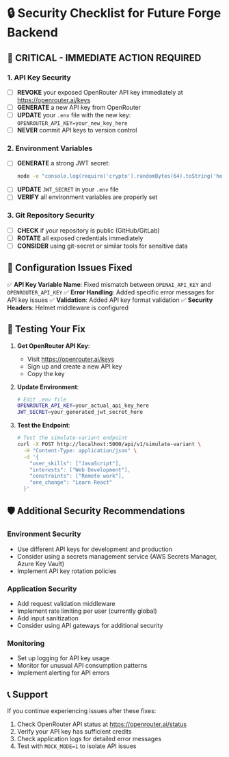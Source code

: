 # 🔒 Security Checklist for Future Forge Backend

## 🚨 CRITICAL - IMMEDIATE ACTION REQUIRED

### 1. API Key Security
- [ ] **REVOKE** your exposed OpenRouter API key immediately at https://openrouter.ai/keys
- [ ] **GENERATE** a new API key from OpenRouter
- [ ] **UPDATE** your `.env` file with the new key: `OPENROUTER_API_KEY=your_new_key_here`
- [ ] **NEVER** commit API keys to version control

### 2. Environment Variables
- [ ] **GENERATE** a strong JWT secret: 
  ```bash
  node -e "console.log(require('crypto').randomBytes(64).toString('hex'))"
  ```
- [ ] **UPDATE** `JWT_SECRET` in your `.env` file
- [ ] **VERIFY** all environment variables are properly set

### 3. Git Repository Security
- [ ] **CHECK** if your repository is public (GitHub/GitLab)
- [ ] **ROTATE** all exposed credentials immediately
- [ ] **CONSIDER** using git-secret or similar tools for sensitive data

## 🔧 Configuration Issues Fixed

✅ **API Key Variable Name**: Fixed mismatch between `OPENAI_API_KEY` and `OPENROUTER_API_KEY`
✅ **Error Handling**: Added specific error messages for API key issues
✅ **Validation**: Added API key format validation
✅ **Security Headers**: Helmet middleware is configured

## 🧪 Testing Your Fix

1. **Get OpenRouter API Key**:
   - Visit https://openrouter.ai/keys
   - Sign up and create a new API key
   - Copy the key

2. **Update Environment**:
   ```bash
   # Edit .env file
   OPENROUTER_API_KEY=your_actual_api_key_here
   JWT_SECRET=your_generated_jwt_secret_here
   ```

3. **Test the Endpoint**:
   ```bash
   # Test the simulate-variant endpoint
   curl -X POST http://localhost:5000/api/v1/simulate-variant \
     -H "Content-Type: application/json" \
     -d '{
       "user_skills": ["JavaScript"],
       "interests": ["Web Development"],
       "constraints": ["Remote work"],
       "one_change": "Learn React"
     }'
   ```

## 🛡️ Additional Security Recommendations

### Environment Security
- Use different API keys for development and production
- Consider using a secrets management service (AWS Secrets Manager, Azure Key Vault)
- Implement API key rotation policies

### Application Security
- Add request validation middleware
- Implement rate limiting per user (currently global)
- Add input sanitization
- Consider using API gateways for additional security

### Monitoring
- Set up logging for API key usage
- Monitor for unusual API consumption patterns
- Implement alerting for API errors

## 📞 Support

If you continue experiencing issues after these fixes:
1. Check OpenRouter API status at https://openrouter.ai/status
2. Verify your API key has sufficient credits
3. Check application logs for detailed error messages
4. Test with `MOCK_MODE=1` to isolate API issues